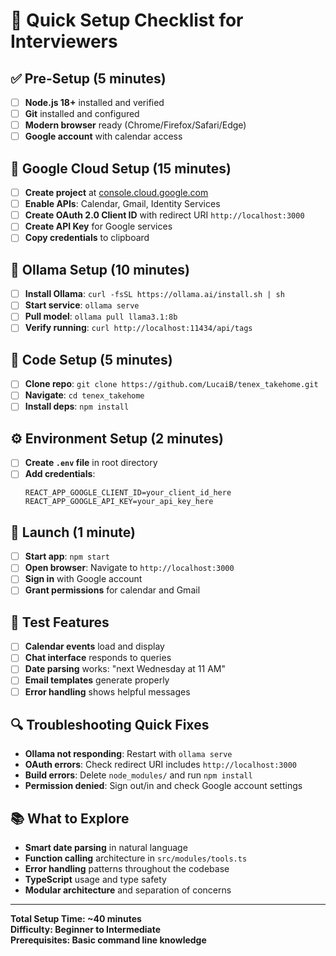 # 🚀 Quick Setup Checklist for Interviewers

## ✅ Pre-Setup (5 minutes)
- [ ] **Node.js 18+** installed and verified
- [ ] **Git** installed and configured
- [ ] **Modern browser** ready (Chrome/Firefox/Safari/Edge)
- [ ] **Google account** with calendar access

## 🔑 Google Cloud Setup (15 minutes)
- [ ] **Create project** at [console.cloud.google.com](https://console.cloud.google.com/)
- [ ] **Enable APIs**: Calendar, Gmail, Identity Services
- [ ] **Create OAuth 2.0 Client ID** with redirect URI `http://localhost:3000`
- [ ] **Create API Key** for Google services
- [ ] **Copy credentials** to clipboard

## 🦙 Ollama Setup (10 minutes)
- [ ] **Install Ollama**: `curl -fsSL https://ollama.ai/install.sh | sh`
- [ ] **Start service**: `ollama serve`
- [ ] **Pull model**: `ollama pull llama3.1:8b`
- [ ] **Verify running**: `curl http://localhost:11434/api/tags`

## 📁 Code Setup (5 minutes)
- [ ] **Clone repo**: `git clone https://github.com/LucaiB/tenex_takehome.git`
- [ ] **Navigate**: `cd tenex_takehome`
- [ ] **Install deps**: `npm install`

## ⚙️ Environment Setup (2 minutes)
- [ ] **Create `.env` file** in root directory
- [ ] **Add credentials**:
  ```env
  REACT_APP_GOOGLE_CLIENT_ID=your_client_id_here
  REACT_APP_GOOGLE_API_KEY=your_api_key_here
  ```

## 🚀 Launch (1 minute)
- [ ] **Start app**: `npm start`
- [ ] **Open browser**: Navigate to `http://localhost:3000`
- [ ] **Sign in** with Google account
- [ ] **Grant permissions** for calendar and Gmail

## 🧪 Test Features
- [ ] **Calendar events** load and display
- [ ] **Chat interface** responds to queries
- [ ] **Date parsing** works: "next Wednesday at 11 AM"
- [ ] **Email templates** generate properly
- [ ] **Error handling** shows helpful messages

## 🔍 Troubleshooting Quick Fixes
- **Ollama not responding**: Restart with `ollama serve`
- **OAuth errors**: Check redirect URI includes `http://localhost:3000`
- **Build errors**: Delete `node_modules/` and run `npm install`
- **Permission denied**: Sign out/in and check Google account settings

## 📚 What to Explore
- **Smart date parsing** in natural language
- **Function calling** architecture in `src/modules/tools.ts`
- **Error handling** patterns throughout the codebase
- **TypeScript** usage and type safety
- **Modular architecture** and separation of concerns
---

**Total Setup Time: ~40 minutes**  
**Difficulty: Beginner to Intermediate**  
**Prerequisites: Basic command line knowledge**

